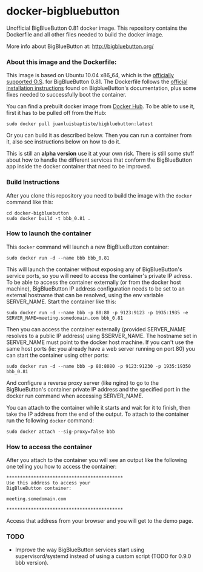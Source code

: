 # docker-bigbluebutton

Unofficial BigBlueButton 0.81 docker image. This repository contains the Dockerfile and all other files needed to build the docker image. 

More info about BigBlueButton at: http://bigbluebutton.org/


### About this image and the Dockerfile:

This image is based on Ubuntu 10.04 x86_64, which is the [officially supported O.S](https://code.google.com/p/bigbluebutton/wiki/InstallationUbuntu#Before_You_Install). for BigBlueButton 0.81. The Dockerfile follows the [official installation instructions](https://code.google.com/p/bigbluebutton/wiki/InstallationUbuntu#Installing_BigBlueButton_0.81) found on BigblueButton's documentation, plus some fixes needed to successfully boot the container. 

You can find a prebuilt docker image from [Docker Hub](https://registry.hub.docker.com/u/juanluisbaptiste/bigbluebutton/). To be able to use it, first it has to be pulled off from the Hub:

    sudo docker pull juanluisbaptiste/bigbluebutton:latest
  
Or you can build it as described below. Then you can run a container from it, also see instructions below on how to do it.

This is still an **alpha version** use it at your own risk. There is still some stuff about how to handle the different services that conform the BigBlueButton app inside the docker container that need to be improved.

### Build Instructions
After you clone this repository you need to build the image with the `docker` command like this:

    cd docker-bigbluebutton
    sudo docker build -t bbb_0.81 .

### How to launch the container
This `docker` command will launch a new BigBlueButton container:

    sudo docker run -d --name bbb bbb_0.81

This will launch the container without exposing any of BigBlueButton's service ports, so you will need to access the container's private IP adress. To be able to access the container externally (or from the docker host machine), BigBlueButton IP address configuration needs to be set to an external hostname that can be resolved, using the env variable SERVER_NAME. Start the container like this:

    sudo docker run -d --name bbb -p 80:80 -p 9123:9123 -p 1935:1935 -e SERVER_NAME=meeting.somedomain.com bbb_0.81

Then you can access the container externally (provided SERVER_NAME resolves to a public IP address) using $SERVER_NAME. The hostname set in SERVER_NAME must point to the docker host machine. If you can't use the same host ports (ie: you already have a web server running on port 80) you can start the container using other ports:

    sudo docker run -d --name bbb -p 80:8080 -p 9123:91230 -p 1935:19350 bbb_0.81

And configure a reverse proxy server (like nginx) to go to the BigBlueButton's container private IP address and the specified port in the docker run command when accessing SERVER_NAME.

You can attach to the container while it starts and wait for it to finish, then take the IP address from the end of the output. To attach to the container run the following `docker` command:

    sudo docker attach --sig-proxy=false bbb

### How to access the container
After you attach to the container you will see an output like the following one telling you how to access the container:

    *******************************************
    Use this address to access your 
    BigBlueButton container: 
    
    meeting.somedomain.com
    
    *******************************************

Access that address from your browser and you will get to the demo page.

### TODO
* Improve the way BigBlueButton services start using supervisord/systemd instead of using a custom script (TODO for 0.9.0 bbb version).
